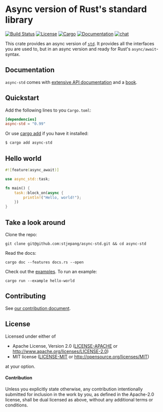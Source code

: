 # Async version of Rust's standard library

[![Build Status](https://travis-ci.com/async-rs/async-std.svg?branch=master)](https://travis-ci.org/async-rs/async-std)
[![License](https://img.shields.io/badge/license-MIT%2FApache--2.0-blue.svg)](
https://github.com/async-rs/async-std)
[![Cargo](https://img.shields.io/crates/v/async-std.svg)](https://crates.io/crates/async-std)
[![Documentation](https://docs.rs/async-std/badge.svg)](https://docs.rs/async-std)
[![chat](https://img.shields.io/discord/598880689856970762.svg?logo=discord)](https://discord.gg/JvZeVNe)

This crate provides an async version of [`std`]. It provides all the interfaces you are used to, but in an async version and ready for Rust's `async/await`-syntax.

[`std`]: https://doc.rust-lang.org/std/index.html

## Documentation

`async-std` comes with [extensive API documentation][docs] and a [book][book].

[docs]: https://docs.rs/async-std
[book]: https://book.async.rs

## Quickstart

Add the following lines to you `Cargo.toml`:

```toml
[dependencies]
async-std = "0.99"
```

Or use [cargo add][cargo-add] if you have it installed:

```sh
$ cargo add async-std
```

[cargo-add]: https://github.com/killercup/cargo-edit

## Hello world

```rust
#![feature(async_await)]

use async_std::task;

fn main() {
    task::block_on(async {
        println!("Hello, world!");
    })
}
```

## Take a look around

Clone the repo:

```
git clone git@github.com:stjepang/async-std.git && cd async-std
```

Read the docs:

```
cargo doc --features docs.rs --open
```

Check out the [examples](examples). To run an example:

```
cargo run --example hello-world
```

## Contributing

See [our contribution document][contribution].

[contribution]: https://async.rs/contribute

## License

Licensed under either of

 * Apache License, Version 2.0 ([LICENSE-APACHE](LICENSE-APACHE) or http://www.apache.org/licenses/LICENSE-2.0)
 * MIT license ([LICENSE-MIT](LICENSE-MIT) or http://opensource.org/licenses/MIT)

at your option.

#### Contribution

Unless you explicitly state otherwise, any contribution intentionally submitted
for inclusion in the work by you, as defined in the Apache-2.0 license, shall be
dual licensed as above, without any additional terms or conditions.
